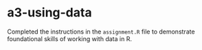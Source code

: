 # a3-using-data

Completed the instructions in the `assignment.R` file to demonstrate foundational skills of working with data in R.
